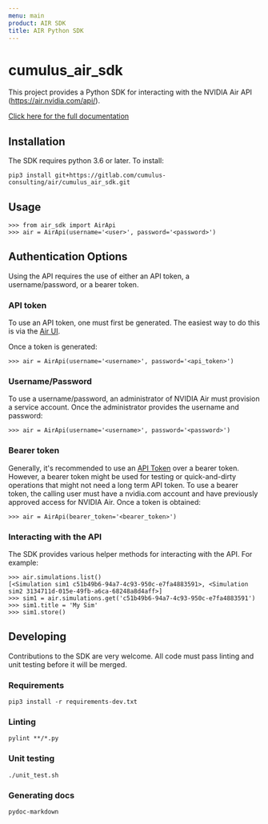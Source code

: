 ```yaml
---
menu: main
product: AIR SDK
title: AIR Python SDK
---
```


# cumulus_air_sdk

This project provides a Python SDK for interacting with the NVIDIA Air API (https://air.nvidia.com/api/).

[Click here for the full documentation](https://cumulus-consulting.gitlab.io/air/cumulus_air_sdk/docs/)

## Installation

The SDK requires python 3.6 or later. To install:

```
pip3 install git+https://gitlab.com/cumulus-consulting/air/cumulus_air_sdk.git
```

## Usage

```
>>> from air_sdk import AirApi
>>> air = AirApi(username='<user>', password='<password>')
```

## Authentication Options

Using the API requires the use of either an API token, a username/password, or a bearer token.

### API token

To use an API token, one must first be generated. The easiest way to do this is via the [Air UI](https://air.nvidia.com/settings/api-tokens).

Once a token is generated:

```
>>> air = AirApi(username='<username>', password='<api_token>')
```

### Username/Password

To use a username/password, an administrator of NVIDIA Air must provision a service account. Once the administrator provides the username and password:

```
>>> air = AirApi(username='<username>', password='<password>')
```

### Bearer token

Generally, it's recommended to use an [API Token](#api-token) over a bearer token. However, a bearer token might be used for testing or quick-and-dirty operations that might not need a long term API token. To use a bearer token, the calling user must have a nvidia.com account and have previously approved access for NVIDIA Air. Once a token is obtained:

```
>>> air = AirApi(bearer_token='<bearer_token>')
```

### Interacting with the API

The SDK provides various helper methods for interacting with the API. For example:

```
>>> air.simulations.list()
[<Simulation sim1 c51b49b6-94a7-4c93-950c-e7fa4883591>, <Simulation sim2 3134711d-015e-49fb-a6ca-68248a8d4aff>]
>>> sim1 = air.simulations.get('c51b49b6-94a7-4c93-950c-e7fa4883591')
>>> sim1.title = 'My Sim'
>>> sim1.store()
```

## Developing

Contributions to the SDK are very welcome. All code must pass linting and unit testing before it will be merged.

### Requirements

```
pip3 install -r requirements-dev.txt
```

### Linting

```
pylint **/*.py
```

### Unit testing

```
./unit_test.sh
```

### Generating docs

```
pydoc-markdown
```
